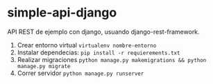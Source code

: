 # simple-api-django
API REST de ejemplo con django, usuando django-rest-framework.

1. Crear entorno virtual `virtualenv nombre-entorno`
2. Instalar dependecias: `pip install -r requierements.txt`
3. Realizar migraciones `python manage.py makemigrations && python manage.py migrate`
4. Correr servidor `python manage.py runserver`
